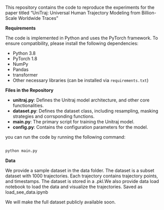 This repository contains the code to reproduce the experiments for the paper titled “UniTraj: Universal Human Trajectory Modeling from
Billion-Scale Worldwide Traces” 

**Requirements**

The code is implemented in Python and uses the PyTorch framework. To ensure compatibility, please install the following dependencies:
- Python 3.8
- PyTorch 1.8
- NumPy
- Pandas
- transformer
- Other necessary libraries (can be installed via `requirements.txt`)


**Files in the Repository**

- **unitraj.py**: Defines the Unitraj model architecture, and other core functionalities.
- **dataset.py**: Defines the dataset class, including resampling, masking strategies and corrsponding functions.
- **main.py**: The primary script for training the Unitraj model.
- **config.py**: Contains the configuration parameters for the model.

you can run the code by running the following command:

```python

python main.py

```

**Data**

We provide a sample dataset in the data folder. The dataset is a subset dataset with 1000 trajectories. Each trajectory contains trajectory points, and timestamps. The dataset is stored in a .pkl.We also provide data load notebook to load the data and visualize the trajectories. Saved as load_see_data.ipynb


We will make the full dataset publicly available soon.
